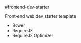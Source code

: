 #frontend-dev-starter

Front-end web dev starter template

- Bower
- RequireJS
- RequireJS Optimizer
